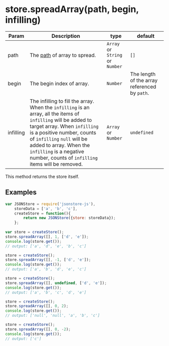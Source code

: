# store.spreadArray(path, begin, infilling)

| **Param** | **Description** | **type** | **default** |
| --- | --- | --- | --- |
| path  | The [path](https://github.com/Jimmy-YMJ/jsonstore-js#about-the-path-param) of array to spread. | `Array` or `String` or `Number` | `[]` |
| begin  | The begin index of array. | `Number` | The length of the array referenced by `path`. |
| infilling | The infilling to fill the array. When the `infilling` is an array, all the items of `infilling` will be added to target array. When `infilling` is a positive number, counts of `infilling` `null` will be added to array. When the `infilling` is a negative number, counts of `infilling` items will be removed. | `Array` or `Number` | `undefined` |

This method returns the store itself.

## Examples
```javascript
var JSONStore = require('jsonstore-js'),
    storeData = ['a', 'b', 'c'],
    createStore = function(){
        return new JSONStore({store: storeData});
    };
    
var store = createStore();
store.spreadArray([], 1, ['d', 'e']);
console.log(store.get());
// output: ['a', 'd', 'e', 'b', 'c']

store = createStore();
store.spreadArray([], -1, ['d', 'e']);
console.log(store.get());
// output: ['a', 'b', 'd', 'e', 'c']

store = createStore();
store.spreadArray([], undefined, ['d', 'e']);
console.log(store.get());
// output: ['a', 'b', 'c', 'd', 'e']

store = createStore();
store.spreadArray([], 0, 2);
console.log(store.get());
// output: ['null', 'null', 'a', 'b', 'c']

store = createStore();
store.spreadArray([], 0, -2);
console.log(store.get());
// output: ['c']
```
